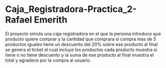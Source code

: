 # Caja_Registradora-Practica_2-Rafael Emerith
El proyecto simula una caja registradora en el que la persona introduce que producto quiere comprar y la cantidad que comprara
si compra mas de 5 productos iguales tiene un descuento del 20% sobre ese producto
al final se genera el ticket el cual incluye los productos cada producto muestra si tiene o no tiene descuento y la suma de ese producto
al final muestra el total y agradece por la compra al usuario.
